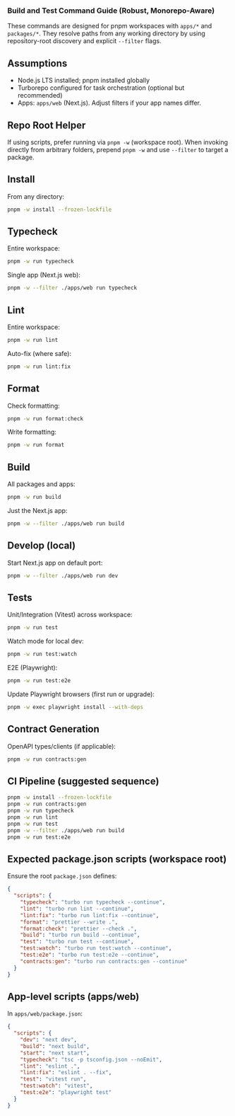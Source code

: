 ### Build and Test Command Guide (Robust, Monorepo-Aware)

These commands are designed for pnpm workspaces with `apps/*` and `packages/*`. They resolve paths from any working directory by using repository-root discovery and explicit `--filter` flags.

## Assumptions
- Node.js LTS installed; pnpm installed globally
- Turborepo configured for task orchestration (optional but recommended)
- Apps: `apps/web` (Next.js). Adjust filters if your app names differ.

## Repo Root Helper
If using scripts, prefer running via `pnpm -w` (workspace root). When invoking directly from arbitrary folders, prepend `pnpm -w` and use `--filter` to target a package.

## Install
From any directory:
```bash
pnpm -w install --frozen-lockfile
```

## Typecheck
Entire workspace:
```bash
pnpm -w run typecheck
```
Single app (Next.js web):
```bash
pnpm -w --filter ./apps/web run typecheck
```

## Lint
Entire workspace:
```bash
pnpm -w run lint
```
Auto-fix (where safe):
```bash
pnpm -w run lint:fix
```

## Format
Check formatting:
```bash
pnpm -w run format:check
```
Write formatting:
```bash
pnpm -w run format
```

## Build
All packages and apps:
```bash
pnpm -w run build
```
Just the Next.js app:
```bash
pnpm -w --filter ./apps/web run build
```

## Develop (local)
Start Next.js app on default port:
```bash
pnpm -w --filter ./apps/web run dev
```

## Tests
Unit/Integration (Vitest) across workspace:
```bash
pnpm -w run test
```
Watch mode for local dev:
```bash
pnpm -w run test:watch
```
E2E (Playwright):
```bash
pnpm -w run test:e2e
```
Update Playwright browsers (first run or upgrade):
```bash
pnpm -w exec playwright install --with-deps
```

## Contract Generation
OpenAPI types/clients (if applicable):
```bash
pnpm -w run contracts:gen
```

## CI Pipeline (suggested sequence)
```bash
pnpm -w install --frozen-lockfile
pnpm -w run contracts:gen
pnpm -w run typecheck
pnpm -w run lint
pnpm -w run test
pnpm -w --filter ./apps/web run build
pnpm -w run test:e2e
```

## Expected package.json scripts (workspace root)
Ensure the root `package.json` defines:
```json
{
  "scripts": {
    "typecheck": "turbo run typecheck --continue",
    "lint": "turbo run lint --continue",
    "lint:fix": "turbo run lint:fix --continue",
    "format": "prettier --write .",
    "format:check": "prettier --check .",
    "build": "turbo run build --continue",
    "test": "turbo run test --continue",
    "test:watch": "turbo run test:watch --continue",
    "test:e2e": "turbo run test:e2e --continue",
    "contracts:gen": "turbo run contracts:gen --continue"
  }
}
```

## App-level scripts (apps/web)
In `apps/web/package.json`:
```json
{
  "scripts": {
    "dev": "next dev",
    "build": "next build",
    "start": "next start",
    "typecheck": "tsc -p tsconfig.json --noEmit",
    "lint": "eslint .",
    "lint:fix": "eslint . --fix",
    "test": "vitest run",
    "test:watch": "vitest",
    "test:e2e": "playwright test"
  }
}
```


